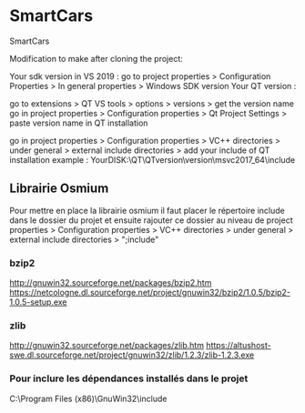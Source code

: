 # SmartCars

SmartCars

Modification to make after cloning the project:

Your sdk version in VS 2019 : go to project properties > Configuration Properties > In general properties > Windows SDK version Your QT version :

go to extensions > QT VS tools > options > versions > get the version name go in project properties > Configuration properties > Qt Project Settings > paste version name in QT installation

go in project properties > Configuration properties > VC++ directories > under general > external include directories > add your include of QT installation example : YourDISK:\QT\QTversion\version\msvc2017_64\include

## Librairie Osmium
Pour mettre en place la librairie osmium il faut placer le répertoire include dans le dossier du projet et ensuite rajouter ce dossier au niveau de project properties > Configuration properties > VC++ directories > under general > external include directories > ";include"

### bzip2
http://gnuwin32.sourceforge.net/packages/bzip2.htm
https://netcologne.dl.sourceforge.net/project/gnuwin32/bzip2/1.0.5/bzip2-1.0.5-setup.exe

### zlib
http://gnuwin32.sourceforge.net/packages/zlib.htm
https://altushost-swe.dl.sourceforge.net/project/gnuwin32/zlib/1.2.3/zlib-1.2.3.exe

### Pour inclure les dépendances installés dans le projet
C:\Program Files (x86)\GnuWin32\include
